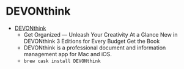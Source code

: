 # DEVONthink
- [DEVONthink](https://www.devontechnologies.com/apps/devonthink/)
  -  Get Organized — Unleash Your Creativity At a Glance New in DEVONthink 3 Editions for Every Budget Get the Book
  - DEVONthink is a professional document and information management app for Mac and iOS.
  - `brew cask install DEVONthink`
